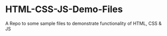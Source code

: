 # HTML-CSS-JS-Demo-Files
A Repo to some sample files to demonstrate functionality of HTML, CSS &amp; JS
